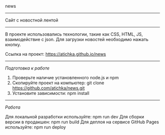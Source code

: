 news

---

Сайт с новостной лентой

---

В проекте использовались технологии, такие как CSS, HTML, JS, взаимодействие с json.
Для загрузки новостей необходимо нажать кнопку.

Ссылка на проект: https://atichka.github.io/news

---

*Подготовка к работе*

1. Проверьте наличие установленного node.js и npm
2. Скопируйте проект на компьютер: git clone https://github.com/atichka/news.git
3. Установите зависимости: npm install

---

*Работа*

Для локальной разработки используйте: npm run dev
Для сборки версии в продакшен: npm run build
Для деплоя на сервисе GitHub Pages используйте: npm run deploy
